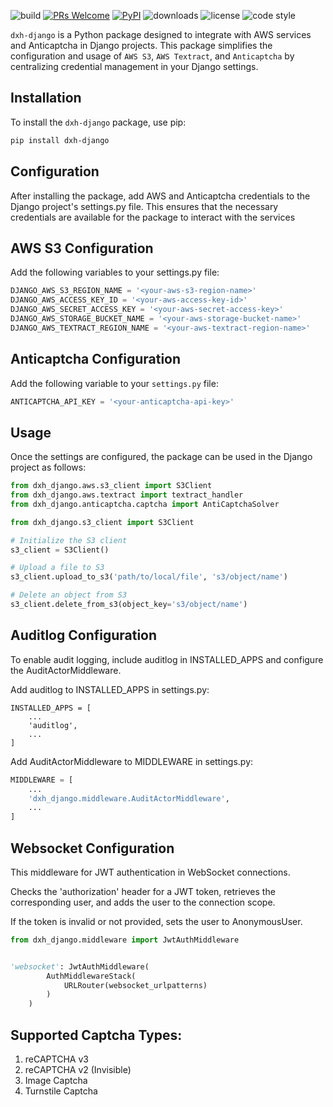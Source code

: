 ![build](https://img.shields.io/github/workflow/status/devxhub/dxh-django/Build)
[![PRs Welcome](https://img.shields.io/badge/PRs-welcome-brightgreen.svg)](https://github.com/devxhub/dxh-django/pulls)
[![PyPI](https://img.shields.io/pypi/v/dxh-django)](https://pypi.org/project/dxh-django/)
![downloads](https://img.shields.io/pypi/dm/dxh-django)
![license](https://img.shields.io/pypi/l/dxh-django)
![code style](https://img.shields.io/badge/code%20style-black-black)

`dxh-django` is a Python package designed to integrate with AWS services and Anticaptcha in Django projects. This package simplifies the configuration and usage of `AWS S3`, `AWS Textract`, and `Anticaptcha` by centralizing credential management in your Django settings.

## Installation

To install the `dxh-django` package, use pip:

```sh
pip install dxh-django
```
## Configuration

After installing the package, add AWS and Anticaptcha credentials to the Django project's settings.py file. This ensures that the necessary credentials are available for the package to interact with the services

## AWS S3 Configuration
Add the following variables to your settings.py file:
```python
DJANGO_AWS_S3_REGION_NAME = '<your-aws-s3-region-name>'
DJANGO_AWS_ACCESS_KEY_ID = '<your-aws-access-key-id>'
DJANGO_AWS_SECRET_ACCESS_KEY = '<your-aws-secret-access-key>'
DJANGO_AWS_STORAGE_BUCKET_NAME = '<your-aws-storage-bucket-name>'
DJANGO_AWS_TEXTRACT_REGION_NAME = '<your-aws-textract-region-name>'
```

## Anticaptcha Configuration
Add the following variable to your `settings.py` file:

```python
ANTICAPTCHA_API_KEY = '<your-anticaptcha-api-key>'
```

## Usage
Once the settings are configured, the package can be used in the Django project as follows:
    
```python   
from dxh_django.aws.s3_client import S3Client
from dxh_django.aws.textract import textract_handler
from dxh_django.anticaptcha.captcha import AntiCaptchaSolver
```
```python
from dxh_django.s3_client import S3Client

# Initialize the S3 client
s3_client = S3Client()

# Upload a file to S3
s3_client.upload_to_s3('path/to/local/file', 's3/object/name')

# Delete an object from S3
s3_client.delete_from_s3(object_key='s3/object/name')
```

## Auditlog Configuration
To enable audit logging, include auditlog in INSTALLED_APPS and configure the AuditActorMiddleware.

Add auditlog to INSTALLED_APPS in settings.py:

```
INSTALLED_APPS = [
    ...
    'auditlog',
    ...
]
```

Add AuditActorMiddleware to MIDDLEWARE in settings.py:

```python
MIDDLEWARE = [
    ...
    'dxh_django.middleware.AuditActorMiddleware',
    ...
]
``` 

## Websocket Configuration

This middleware for JWT authentication in WebSocket connections.

Checks the 'authorization' header for a JWT token, retrieves the corresponding user,
and adds the user to the connection scope.

If the token is invalid or not provided, sets the user to AnonymousUser.

```python
from dxh_django.middleware import JwtAuthMiddleware


'websocket': JwtAuthMiddleware(
        AuthMiddlewareStack(
            URLRouter(websocket_urlpatterns)
        )
    )
``` 

## Supported Captcha Types:
1. reCAPTCHA v3
2. reCAPTCHA v2 (Invisible)
3. Image Captcha
4. Turnstile Captcha